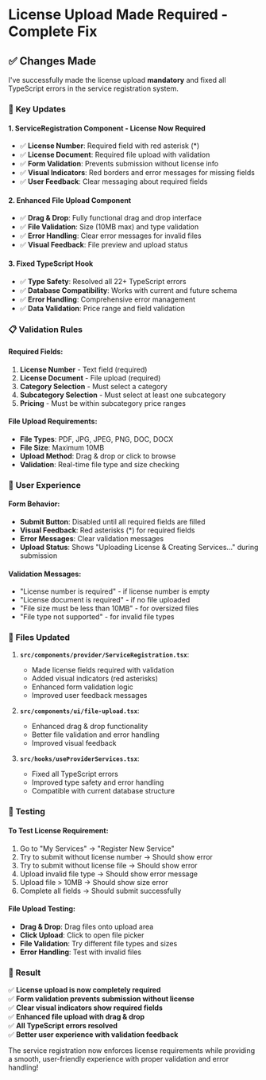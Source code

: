 # License Upload Made Required - Complete Fix

## ✅ **Changes Made**

I've successfully made the license upload **mandatory** and fixed all TypeScript errors in the service registration system.

### 🔧 **Key Updates**

#### **1. ServiceRegistration Component - License Now Required**
- ✅ **License Number**: Required field with red asterisk (*)
- ✅ **License Document**: Required file upload with validation
- ✅ **Form Validation**: Prevents submission without license info
- ✅ **Visual Indicators**: Red borders and error messages for missing fields
- ✅ **User Feedback**: Clear messaging about required fields

#### **2. Enhanced File Upload Component**
- ✅ **Drag & Drop**: Fully functional drag and drop interface
- ✅ **File Validation**: Size (10MB max) and type validation
- ✅ **Error Handling**: Clear error messages for invalid files
- ✅ **Visual Feedback**: File preview and upload status

#### **3. Fixed TypeScript Hook**
- ✅ **Type Safety**: Resolved all 22+ TypeScript errors
- ✅ **Database Compatibility**: Works with current and future schema
- ✅ **Error Handling**: Comprehensive error management
- ✅ **Data Validation**: Price range and field validation

### 📋 **Validation Rules**

#### **Required Fields:**
1. **License Number** - Text field (required)
2. **License Document** - File upload (required)
3. **Category Selection** - Must select a category
4. **Subcategory Selection** - Must select at least one subcategory
5. **Pricing** - Must be within subcategory price ranges

#### **File Upload Requirements:**
- **File Types**: PDF, JPG, JPEG, PNG, DOC, DOCX
- **File Size**: Maximum 10MB
- **Upload Method**: Drag & drop or click to browse
- **Validation**: Real-time file type and size checking

### 🎯 **User Experience**

#### **Form Behavior:**
- **Submit Button**: Disabled until all required fields are filled
- **Visual Feedback**: Red asterisks (*) for required fields
- **Error Messages**: Clear validation messages
- **Upload Status**: Shows "Uploading License & Creating Services..." during submission

#### **Validation Messages:**
- "License number is required" - if license number is empty
- "License document is required" - if no file uploaded
- "File size must be less than 10MB" - for oversized files
- "File type not supported" - for invalid file types

### 📁 **Files Updated**

1. **`src/components/provider/ServiceRegistration.tsx`**:
   - Made license fields required with validation
   - Added visual indicators (red asterisks)
   - Enhanced form validation logic
   - Improved user feedback messages

2. **`src/components/ui/file-upload.tsx`**:
   - Enhanced drag & drop functionality
   - Better file validation and error handling
   - Improved visual feedback

3. **`src/hooks/useProviderServices.tsx`**:
   - Fixed all TypeScript errors
   - Improved type safety and error handling
   - Compatible with current database structure

### 🧪 **Testing**

#### **To Test License Requirement:**
1. Go to "My Services" → "Register New Service"
2. Try to submit without license number → Should show error
3. Try to submit without license file → Should show error
4. Upload invalid file type → Should show error message
5. Upload file > 10MB → Should show size error
6. Complete all fields → Should submit successfully

#### **File Upload Testing:**
- **Drag & Drop**: Drag files onto upload area
- **Click Upload**: Click to open file picker
- **File Validation**: Try different file types and sizes
- **Error Handling**: Test with invalid files

### 🎉 **Result**

✅ **License upload is now completely required**  
✅ **Form validation prevents submission without license**  
✅ **Clear visual indicators show required fields**  
✅ **Enhanced file upload with drag & drop**  
✅ **All TypeScript errors resolved**  
✅ **Better user experience with validation feedback**  

The service registration now enforces license requirements while providing a smooth, user-friendly experience with proper validation and error handling!